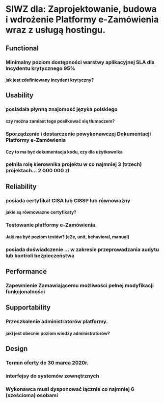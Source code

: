 # SIWZ dla: Zaprojektowanie, budowa i wdrożenie Platformy e-Zamówienia wraz z usługą hostingu.

## Functional

### Minimalny poziom dostępności warstwy aplikacyjnej SLA dla Incydentu krytycznego 95%
#### jak jest zdefiniowany incydent krytyczny?

## Usability

###  posiadała płynną znajomość języka polskiego
#### czy można zamiast tego posiłkować się tłumaczem?

### Sporządzenie i dostarczenie powykonawczej Dokumentacji Platformy e-Zamówienia
#### Czy to ma być dokumentacja kodu, czy dla użytkownika

### pełniła rolę kierownika projektu w co najmniej 3 (trzech) projektach... 2 000 000 zł

## Reliability

### posiada certyfikat CISA lub CISSP lub równoważny
#### jakie są równoważne certyfikaty?

### Testowanie platformy e-Zamówienia.
#### Jaki ma być poziom testów? (e2e, unit, behavioral, manual)

### posiada doświadczenie ... w zakresie przeprowadzania audytu lub kontroli bezpieczeństwa

## Performance

###  Zapewnienie Zamawiającemu możliwości pełnej modyfikacji funkcjonalności

## Supportability

### Przeszkolenie administratorów platformy.
#### jaki jest obecnie poziom wiedzy administratorów?

## Design

### Termin oferty do 30 marca 2020r.

### interfejsy do systemów zewnętrznych

### Wykonawca musi dysponować łącznie co najmniej 6 (sześcioma) osobami